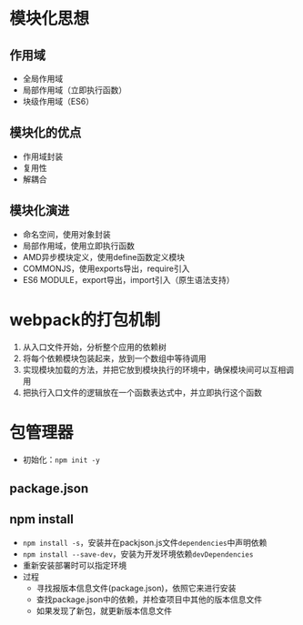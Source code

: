 # 模块化思想

## 作用域

- 全局作用域
- 局部作用域（立即执行函数）
- 块级作用域（ES6）

## 模块化的优点

- 作用域封装
- 复用性
- 解耦合

## 模块化演进

- 命名空间，使用对象封装
- 局部作用域，使用立即执行函数
- AMD异步模块定义，使用define函数定义模块
- COMMONJS，使用exports导出，require引入
- ES6 MODULE，export导出，import引入（原生语法支持）

# webpack的打包机制

1. 从入口文件开始，分析整个应用的依赖树
2. 将每个依赖模块包装起来，放到一个数组中等待调用
3. 实现模块加载的方法，并把它放到模块执行的环境中，确保模块间可以互相调用
4. 把执行入口文件的逻辑放在一个函数表达式中，并立即执行这个函数

# 包管理器

- 初始化：`npm init -y`

## package.json



## npm install

- `npm install -s`，安装并在packjson.js文件`dependencies`中声明依赖
- `npm install --save-dev`，安装为开发环境依赖`devDependencies`
- 重新安装部署时可以指定环境
- 过程
  - 寻找报版本信息文件(package.json)，依照它来进行安装
  - 查找package.json中的依赖，并检查项目中其他的版本信息文件
  - 如果发现了新包，就更新版本信息文件